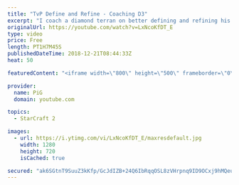```yaml
---
title: "TvP Define and Refine - Coaching D3"
excerpt: "I coach a diamond terran on better defining and refining his play -- Watch live at https://www.twitch.tv/x5_pig"
originalUrl: https://youtube.com/watch?v=LxNcoKfDT_E
type: video
price: Free
length: PT1H7M45S
publishedDateTime: 2018-12-21T08:44:33Z
heat: 50

featuredContent: "<iframe width=\"800\" height=\"500\" frameborder=\"0\" src=\"https://www.youtube.com/embed/LxNcoKfDT_E\" allow=\"accelerometer; autoplay; encrypted-media; gyroscope; picture-in-picture\" allowfullscreen></iframe>"

provider:
  name: PiG
  domain: youtube.com

topics:
  - StarCraft 2

images:
  - url: https://i.ytimg.com/vi/LxNcoKfDT_E/maxresdefault.jpg
    width: 1280
    height: 720
    isCached: true

secured: "ak6SGtnT9SuuZ3kKfp/GcJdIZB+24Q6IbRqqOSL8zVHrpnq9ID9OCxj9hMQeuGe8f7Z6FwSNwBkYKcV2jEaUrfCPza33SWii2wfRXo/ruj4JOXjp7Nc4yxEXgWi3TykJeBE+x8g4/OjRebaxs8ZODc35Kib35JWhwAScDn9lU8adcu3pa1YPrr928H3qSGGsmqhnvt5KWVe3vWNyb/C+uoPEXHptHo3KJgzjD8G6P197Rk114/lBZTKeMSyxdfzHhu57MCRGFEaFjx1qetjpDjbTcdVf8r0k85S9/r2Nem01fKuelzCY7pGkZnlSGGdzJTssJA0s/qz1l0dZ/kAxfinfoLRmhVm5BrgfY2a3TZwNwNIF0LkUFvH5X1WtM4f6M/7dO10pDB6sSt15W9L52T7cOESK/kVVepKRG9jTkSg=;e1njpHFBCePGf+lsOtEZrw=="
---
```


